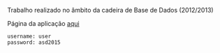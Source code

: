 Trabalho realizado no âmbito da cadeira de Base de Dados (2012/2013)

Página da aplicação [aqui](https://apex.oracle.com/pls/apex/f?p=88640)
```
username: user
password: asd2015
```

